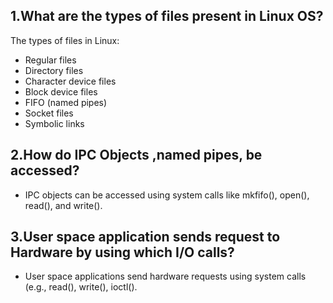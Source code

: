 ## 1.What are the types of files present in Linux OS?
The types of files in Linux:
- Regular files
- Directory files
- Character device files
- Block device files
- FIFO (named pipes)
- Socket files
- Symbolic links

## 2.How do IPC Objects ,named pipes, be accessed?
- IPC objects can be accessed using system calls like mkfifo(), open(), read(), and write().

## 3.User space application sends request to Hardware by using which I/O calls?
- User space applications send hardware requests using system calls (e.g., read(), write(), ioctl().

